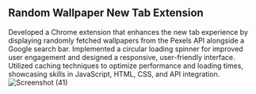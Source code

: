 ## Random Wallpaper New Tab Extension

Developed a Chrome extension that enhances the new tab experience by displaying randomly fetched wallpapers from the Pexels API alongside a Google search bar. Implemented a circular loading spinner for improved user engagement and designed a responsive, user-friendly interface. Utilized caching techniques to optimize performance and loading times, showcasing skills in JavaScript, HTML, CSS, and API integration.
![Screenshot (41)](https://github.com/user-attachments/assets/226d48cd-33e4-4554-83d0-1f1ee70d5cb2)
